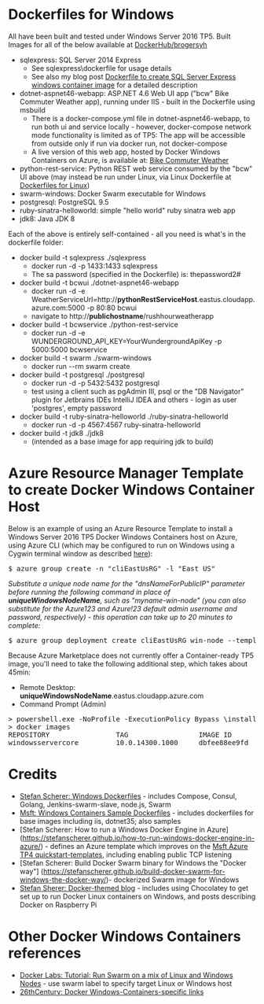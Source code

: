 # Dockerfiles for Windows

All have been built and tested under Windows Server 2016 TP5. Built Images for all of the below available at [DockerHub/brogersyh](https://hub.docker.com/r/brogersyh/)

* sqlexpress: SQL Server 2014 Express
  * See sqlexpress\dockerfile for usage details
  * See also my blog post [Dockerfile to create SQL Server Express windows container image](http://26thcentury.com/2016/01/03/dockerfile-to-create-sql-server-express-windows-container-image/) for a detailed description
* dotnet-aspnet46-webapp: ASP.NET 4.6 Web UI app ("bcw" Bike Commuter Weather app), running under IIS - built in the Dockerfile using msbuild
  * There is a docker-compose.yml file in dotnet-aspnet46-webapp, to run both ui and service locally - however, docker-compose network mode functionality is limited as of TP5: The app will be accessible from outside only if run via docker run, not docker-compose
  * A live version of this web app, hosted by Docker Windows Containers on Azure, is available at: [Bike Commuter Weather](http://bcw.eastus.cloudapp.azure.com/rushhourweatherapp/)
* python-rest-service: Python REST web service consumed by the "bcw" UI above (may instead be run under Linux, via Linux Dockerfile at [Dockerfiles for Linux](https://github.com/brogersyh/Dockerfiles-for-Linux))
* swarm-windows: Docker Swarm executable for Windows
* postgresql: PostgreSQL 9.5
* ruby-sinatra-helloworld: simple "hello world" ruby sinatra web app
* jdk8: Java JDK 8

Each of the above is entirely self-contained - all you need is what's in the dockerfile folder:
* docker build -t sqlexpress ./sqlexpress
  * docker run -d -p 1433:1433 sqlexpress
  * The sa password (specified in the Dockerfile) is: thepassword2#
* docker build -t bcwui ./dotnet-aspnet46-webapp
  * docker run -d -e WeatherServiceUrl=http://**pythonRestServiceHost**.eastus.cloudapp.azure.com:5000 -p 80:80 bcwui
  * navigate to http://**publichostname**/rushhourweatherapp
* docker build -t bcwservice ./python-rest-service
  * docker run -d -e WUNDERGROUND_API_KEY=YourWundergroundApiKey -p 5000:5000 bcwservice
* docker build -t swarm ./swarm-windows
  * docker run --rm swarm create
* docker build -t postgresql ./postgresql
  * docker run -d -p 5432:5432 postgresql
  * test using a client such as pgAdmin III, psql or the "DB Navigator" plugin for Jetbrains IDEs IntelliJ IDEA and others - login as user 'postgres', empty password
* docker build -t ruby-sinatra-helloworld ./ruby-sinatra-helloworld
  * docker run -d -p 4567:4567 ruby-sinatra-helloworld
* docker build -t jdk8 ./jdk8
  * (intended as a base image for app requiring jdk to build)

# Azure Resource Manager Template to create Docker Windows Container Host

Below is an example of using an Azure Resource Template to install a Windows 
Server 2016 TP5 Docker Windows Containers host on Azure, using Azure CLI
(which may be configured to run on Windows using a Cygwin terminal window 
as described [here](https://github.com/docker/labs/blob/master/windows/dotnet-linux-het/readme.md)):

<pre>
$ azure group create -n "cliEastUsRG" -l "East US"
</pre>

_Substitute a unique node name for the "dnsNameForPublicIP" 
parameter before running the following command in place of
**uniqueWindowsNodeName**, such as "myname-win-node" (you can also substitute
for the Azure123 and Azure!23 default admin username and password, respectively) - 
this operation can take up to 20 minutes to complete:_

<pre>
$ azure group deployment create cliEastUsRG win-node --template-uri https://raw.githubusercontent.com/brogersyh/Dockerfiles-for-windows/master/dotnet-aspnet46-webapp/azuredeploy.json -p '{"adminUsername": {"value": "Azure123"}, "adminPassword": {"value": "Azure!23"}, "dnsNameForPublicIP": {"value": "<b>uniqueWindowsNodeName</b>"}, "VMName": {"value": "win-node"},"location": {"value": "East US"}}'
</pre>

Because Azure Marketplace does not currently offer a Container-ready TP5 image,
you'll need to take the following additional step, which takes about 45min:

* Remote Desktop: **uniqueWindowsNodeName**.eastus.cloudapp.azure.com
* Command Prompt (Admin)

<pre>
> powershell.exe -NoProfile -ExecutionPolicy Bypass \install-containerhost
> docker images
REPOSITORY                TAG                 IMAGE ID            CREATED             SIZE
windowsservercore         10.0.14300.1000     dbfee88ee9fd        5 weeks ago         9.344 GB
</pre>

# Credits
* [Stefan Scherer: Windows Dockerfiles](https://github.com/StefanScherer/dockerfiles-windows) - includes Compose, Consul, Golang, Jenkins-swarm-slave, node.js, Swarm <br />
* [Msft: Windows Containers Sample Dockerfiles](https://github.com/Microsoft/Virtualization-Documentation/tree/master/windows-container-samples) - includes dockerfiles for base images including iis, dotnet35; also samples
* [Stefan Scherer: How to run a Windows Docker Engine in Azure]
(https://stefanscherer.github.io/how-to-run-windows-docker-engine-in-azure/) - defines an Azure template which improves on the 
[Msft Azure TP4 quickstart-templates](https://github.com/Azure/azure-quickstart-templates), including enabling public TCP listening<br />
* [Stefan Scherer: Build Docker Swarm binary for Windows the "Docker way"]
(https://stefanscherer.github.io/build-docker-swarm-for-windows-the-docker-way/)- dockerized Swarm image for Windows<br />
* [Stefan Sherer: Docker-themed blog](https://stefanscherer.github.io/) - includes using Chocolatey to get set up to run Docker Linux containers on Windows, and posts describing Docker on Raspberry Pi<br />

# Other Docker Windows Containers references
* [Docker Labs: Tutorial: Run Swarm on a mix of Linux and Windows Nodes](https://github.com/docker/labs/blob/master/windows/dotnet-linux-het/readme.md) - use swarm label to specify target Linux or Windows host
* [26thCentury: Docker Windows-Containers-specific links](https://26thcentury.com/reading-list-devops-build-test-deploy-automation-monitoring/#dockerWindowsContainersSpecific)


